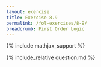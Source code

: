 ```yaml
---
layout: exercise
title: Exercise 8.9
permalink: /fol-exercises/8-9/
breadcrumb: First Order Logic
---
```


{% include mathjax_support %}

<div><i class="arrow-up" data-chapter="fol-exercises" data-exercise="ex_9" data-rating="0"></i></div>
{% include_relative question.md %}
